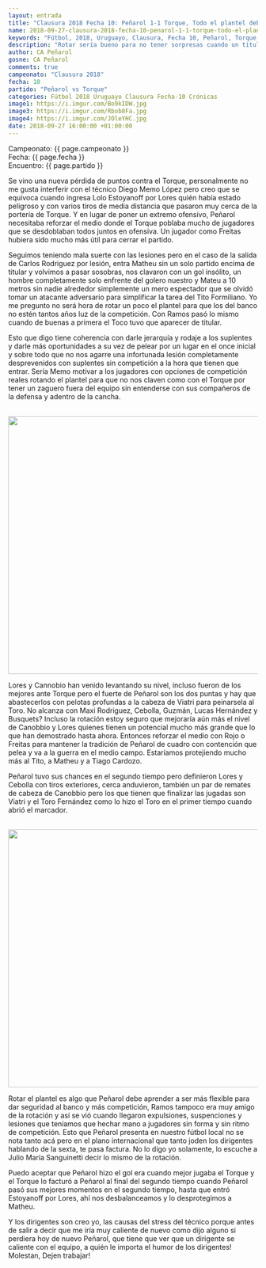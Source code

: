 ```yaml
---
layout: entrada
title: "Clausura 2018 Fecha 10: Peñarol 1-1 Torque, Todo el plantel debería tener las mismas chances de ser titular y rotar"
name: 2018-09-27-clausura-2018-fecha-10-penarol-1-1-torque-todo-el-plantel-deberia-tener-las-mismas-chances.markdown
keywords: "Fútbol, 2018, Uruguayo, Clausura, Fecha 10, Peñarol, Torque, Kevin Dawson, Bentancour, Lucas Viatri, Diego Memo López, Bolso, Nacional, Tabla Anual, Campeonato Uruguayo, Gabriel Toro Fernández, Torque"
description: "Rotar sería bueno para no tener sorpresas cuando un titular es suspendido o se lesiona, también nos gustaría un medio campo con más presencia en la tarea de contención, creemos que la táctica de los dobles extremos no se ajusta al tiempo que vivimos ni a la historia de Peñarol."
author: CA Peñarol
gosne: CA Peñarol
comments: true
campeonato: "Clausura 2018"
fecha: 10
partido: "Peñarol vs Torque"
categories: Fútbol 2018 Uruguayo Clausura Fecha-10 Crónicas
image1: https://i.imgur.com/Bo9kIDW.jpg
image3: https://i.imgur.com/Rbob8Fa.jpg
image4: https://i.imgur.com/JOleYHC.jpg
date: 2018-09-27 16:00:00 +01:00:00
---
```


Campeonato: <span>{{ page.campeonato }}</span><br>
Fecha: <span>{{ page.fecha }}</span><br>
Encuentro: <span>{{ page.partido }}</span><br>

Se vino una nueva pérdida de puntos contra el Torque, personalmente no me gusta interferir con el técnico Diego Memo López pero creo que se equivoca cuando ingresa Lolo Estoyanoff por Lores quién había estado peligroso y con varios tiros de media distancia que pasaron muy cerca de la portería de Torque. Y en lugar de poner un extremo ofensivo, Peñarol necesitaba reforzar el medio donde el Torque poblaba mucho de jugadores que se desdoblaban todos juntos en ofensiva. Un jugador como Freitas hubiera sido mucho más útil para cerrar el partido.

Seguimos teniendo mala suerte con las lesiones pero en el caso de la salida de Carlos Rodriguez por lesión, entra Matheu sin un solo partido encima de titular y volvimos a pasar sosobras, nos clavaron con un gol insólito, un hombre completamente solo enfrente del golero nuestro y Mateu a 10 metros sin nadie alrededor simplemente un mero espectador que se olvidó tomar un atacante adversario para simplificar la tarea del Tito Formiliano. Yo me pregunto no será hora de rotar un poco el plantel para que los del banco no estén tantos años luz de la competición. Con Ramos pasó lo mismo cuando de buenas a primera el Toco tuvo que aparecer de titular.

Esto que digo tiene coherencia con darle jerarquía y rodaje a los suplentes y darle más oportunidades a su vez de pelear por un lugar en el once inicial y sobre todo que no nos agarre una infortunada lesión completamente desprevenidos con suplentes sin competición a la hora que tienen que entrar. Sería Memo motivar a los jugadores con opciones de competición reales rotando el plantel para que no nos claven como con el Torque por tener un zaguero fuera del equipo sin entenderse con sus compañeros de la defensa y adentro de la cancha.

<br>

<img src="https://i.imgur.com/Rbob8Fa.jpg" width="521px">

<br>

Lores y Cannobio han venido levantando su nivel, incluso fueron de los mejores ante Torque pero el fuerte de Peñarol son los dos puntas y hay que abastecerlos con pelotas profundas a la cabeza de Viatri para peinarsela al Toro. No alcanza con Maxi Rodriguez, Cebolla, Guzmán, Lucas Hernández y Busquets? Incluso la rotación estoy seguro que mejoraría aún más el nivel de Canobbio y Lores quienes tienen un potencial mucho más grande que lo que han demostrado hasta ahora. Entonces reforzar el medio con Rojo o Freitas para mantener la tradición de Peñarol de cuadro con contención que pelea y va a la guerra en el medio campo. Estaríamos protejiendo mucho más al Tito, a Matheu y a Tiago Cardozo.

Peñarol tuvo sus chances en el segundo tiempo pero definieron Lores y Cebolla con tiros exteriores, cerca anduvieron, también un par de remates de cabeza de Canobbio pero los que tienen que finalizar las jugadas son Viatri y el Toro Fernández como lo hizo el Toro en el primer tiempo cuando abrió el marcador.

<br>

<img src="https://i.imgur.com/JOleYHC.jpg" width="521px">

<br>

Rotar el plantel es algo que Peñarol debe aprender a ser más flexible para dar seguridad al banco y más competición, Ramos tampoco era muy amigo de la rotación y así se vió cuando llegaron expulsiones, suspenciones y lesiones que teníamos que hechar mano a jugadores sin forma y sin ritmo de competición. Esto que Peñarol presenta en nuestro fútbol local no se nota tanto acá pero en el plano internacional que tanto joden los dirigentes hablando de la sexta, te pasa factura. No lo digo yo solamente, lo escuche a Julio María Sanguinetti decir lo mismo de la rotación.

Puedo aceptar que Peñarol hizo el gol era cuando mejor jugaba el Torque y el Torque lo facturó a Peñarol al final del segundo tiempo cuando Peñarol pasó sus mejores momentos en el segundo tiempo, hasta que entró Estoyanoff por Lores, ahí nos desbalanceamos y lo desprotegimos a Matheu.

Y los dirigentes son creo yo, las causas del stress del técnico porque antes de salir a decir que me iría muy caliente de nuevo como dijo alguno si perdiera hoy de nuevo Peñarol, que tiene que ver que un dirigente se caliente con el equipo, a quién le importa el humor de los dirigentes! Molestan, Dejen trabajar!
